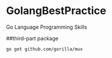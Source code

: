 # GolangBestPractice

Go Language Programming Skills


##third-part package
```
go get github.com/gorilla/mux
```

